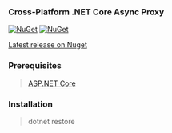 ### Cross-Platform .NET Core Async Proxy

[![NuGet](https://img.shields.io/nuget/v/NetCoreStack.DispatchProxyAsync.svg?longCache=true&style=flat-square)](https://www.nuget.org/packages/NetCoreStack.DispatchProxyAsync)
[![NuGet](https://img.shields.io/nuget/dt/NetCoreStack.DispatchProxyAsync.svg?longCache=true&style=flat-square)](https://www.nuget.org/packages/NetCoreStack.DispatchProxyAsync)

[Latest release on Nuget](https://www.nuget.org/packages/NetCoreStack.DispatchProxyAsync/)


### Prerequisites
> [ASP.NET Core](https://github.com/aspnet/Home)

### Installation

> dotnet restore
  
